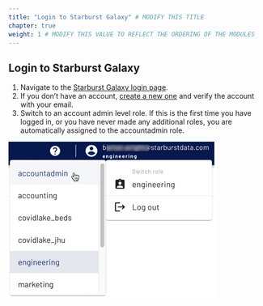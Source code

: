 ```yaml
---
title: "Login to Starburst Galaxy" # MODIFY THIS TITLE
chapter: true
weight: 1 # MODIFY THIS VALUE TO REFLECT THE ORDERING OF THE MODULES
---
```


<!-- MORE SUBMODULES CAN BE ADDED TO DIVIDE UP THE SETUP INTO SMALLER SECTIONS -->
<!-- COPY AND PASTE THIS SUBMODULE FILE, RENAME, AND CHANGE THE CONTENTS AS NECESSARY -->

## Login to Starburst Galaxy <!-- MODIFY THIS HEADING -->

1.  Navigate to the [Starburst Galaxy login page](https://galaxy.starburst.io/login).
2.  If you don’t have an account, [create a new one](https://docs.starburst.io/starburst-galaxy/get-started.html) and verify the account with your email.
3.  Switch to an account admin level role. If this is the first time you have logged in, or you have never made any additional roles, you are automatically assigned to the accountadmin role.

![](role-selector.png)